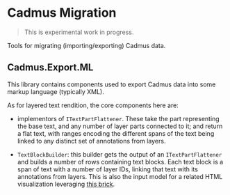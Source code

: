 # Cadmus Migration

>This is experimental work in progress.

Tools for migrating (importing/exporting) Cadmus data.

## Cadmus.Export.ML

This library contains components used to export Cadmus data into some markup language (typically XML).

As for layered text rendition, the core components here are:

- implementors of `ITextPartFlattener`. These take the part representing the base text, and any number of layer parts connected to it; and return a flat text, with ranges encoding the different spans of the text being linked to any distinct set of annotations from layers.

- `TextBlockBuilder`: this builder gets the output of an `ITextPartFlattener` and builds a number of rows containing text blocks. Each text block is a span of text with a number of layer IDs, linking that text with its annotations from layers. This is also the input model for a related HTML visualization leveraging [this brick](https://github.com/vedph/cadmus-bricks-shell/tree/master/projects/myrmidon/cadmus-text-block-view).
